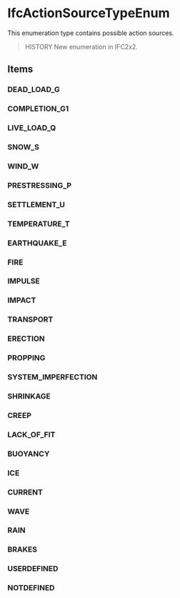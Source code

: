 # IfcActionSourceTypeEnum

This enumeration type contains possible action sources.

> HISTORY  New enumeration in IFC2x2.

## Items

### DEAD_LOAD_G


### COMPLETION_G1


### LIVE_LOAD_Q


### SNOW_S


### WIND_W


### PRESTRESSING_P


### SETTLEMENT_U


### TEMPERATURE_T


### EARTHQUAKE_E


### FIRE


### IMPULSE


### IMPACT


### TRANSPORT


### ERECTION


### PROPPING


### SYSTEM_IMPERFECTION


### SHRINKAGE


### CREEP


### LACK_OF_FIT


### BUOYANCY


### ICE


### CURRENT


### WAVE


### RAIN


### BRAKES


### USERDEFINED


### NOTDEFINED

